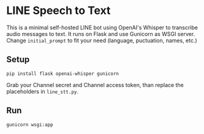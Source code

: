 # LINE Speech to Text
This is a minimal self-hosted LINE bot using OpenAI's Whisper to transcribe audio messages to text. It runs on Flask and use Gunicorn as WSGI server.
Change `initial_prompt` to fit your need (language, puctuation, names, etc.)

## Setup
```
pip install flask openai-whisper gunicorn
```
Grab your Channel secret and Channel access token, than replace the placeholders in `line_stt.py`.

## Run
```
gunicorn wsgi:app
```
